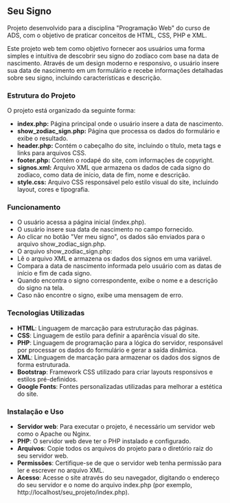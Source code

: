 
## Seu Signo

Projeto desenvolvido para a disciplina "Programação Web" do curso de ADS, com o objetivo de praticar conceitos de HTML, CSS, PHP e XML.

Este projeto web tem como objetivo fornecer aos usuários uma forma simples e intuitiva de descobrir seu signo do zodíaco com base na data de nascimento. Através de um design moderno e responsivo, o usuário insere sua data de nascimento em um formulário e recebe informações detalhadas sobre seu signo, incluindo características e descrição.

### Estrutura do Projeto
O projeto está organizado da seguinte forma:

* **index.php:** Página principal onde o usuário insere a data de nascimento.
* **show_zodiac_sign.php:** Página que processa os dados do formulário e exibe o resultado.
* **header.php:** Contém o cabeçalho do site, incluindo o título, meta tags e links para arquivos CSS.
* **footer.php:** Contém o rodapé do site, com informações de copyright.
* **signos.xml:** Arquivo XML que armazena os dados de cada signo do zodíaco, como data de início, data de fim, nome e descrição.
* **style.css:** Arquivo CSS responsável pelo estilo visual do site, incluindo layout, cores e tipografia.

### Funcionamento

* O usuário acessa a página inicial (index.php).
* O usuário insere sua data de nascimento no campo fornecido.
* Ao clicar no botão "Ver meu signo", os dados são enviados para o arquivo show_zodiac_sign.php.
* O arquivo show_zodiac_sign.php:
* Lê o arquivo XML e armazena os dados dos signos em uma variável.
* Compara a data de nascimento informada pelo usuário com as datas de início e fim de cada signo.
* Quando encontra o signo correspondente, exibe o nome e a descrição do signo na tela.
* Caso não encontre o signo, exibe uma mensagem de erro.

### Tecnologias Utilizadas

* **HTML**: Linguagem de marcação para estruturação das páginas.
* **CSS**: Linguagem de estilo para definir a aparência visual do site.
* **PHP**: Linguagem de programação para a lógica do servidor, responsável por processar os dados do formulário e gerar a saída dinâmica.
* **XML**: Linguagem de marcação para armazenar os dados dos signos de forma estruturada.
* **Bootstrap**: Framework CSS utilizado para criar layouts responsivos e estilos pré-definidos.
* **Google Fonts**: Fontes personalizadas utilizadas para melhorar a estética do site.

### Instalação e Uso
* **Servidor web**: Para executar o projeto, é necessário um servidor web como o Apache ou Nginx.
* **PHP**: O servidor web deve ter o PHP instalado e configurado.
* **Arquivos**: Copie todos os arquivos do projeto para o diretório raiz do seu servidor web.
* **Permissões**: Certifique-se de que o servidor web tenha permissão para ler e escrever no arquivo XML.
* **Acesso**: Acesse o site através do seu navegador, digitando o endereço do seu servidor e o nome do arquivo index.php (por exemplo, http://localhost/seu_projeto/index.php).
